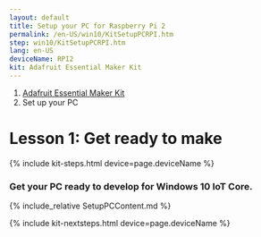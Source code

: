 ```yaml
---
layout: default
title: Setup your PC for Raspberry Pi 2
permalink: /en-US/win10/KitSetupPCRPI.htm
step: win10/KitSetupPCRPI.htm
lang: en-US
deviceName: RPI2
kit: Adafruit Essential Maker Kit
---
```

<ol class="breadcrumb">
  <li><a href="{{site.baseurl}}/{{page.lang}}/AdafruitMakerKit.htm">Adafruit Essential Maker Kit</a></li>
  <li class="active">Set up your PC</li>
</ol>

<h1 class="maker-kit">Lesson 1: Get ready to make</h1>
{% include kit-steps.html device=page.deviceName %}
<h3 class="maker-kit">Get your PC ready to develop for Windows 10 IoT Core. </h3>


{% include_relative SetupPCContent.md %}

{% include kit-nextsteps.html device=page.deviceName %}



